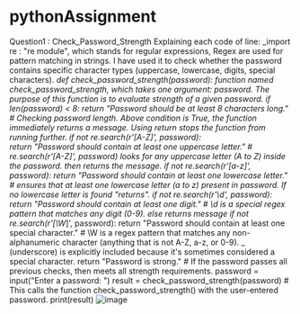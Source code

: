 # pythonAssignment
Question1 : Check_Password_Strength
Explaining each code of line:
_import re : "re module", which stands for regular expressions, Regex are used for pattern matching in strings.
I have used it to check whether the password contains specific character types (uppercase, lowercase, digits, special characters).
_def check_password_strength(password): function named check_password_strength, which takes one argument: password.
The purpose of this function is to evaluate strength of a given password.
if len(password) < 8:
    return "Password should be at least 8 characters long." # Checking password length.
Above condition is True, the function immediately returns a message. Using return stops the function from running further.
if not re.search(r'[A-Z]', password):  
    return "Password should contain at least one uppercase letter." # re.search(r'[A-Z]', password) looks for any uppercase letter (A to Z) inside the password.
then returns the message.
if not re.search(r'[a-z]', password):
    return "Password should contain at least one lowercase letter." # ensures that at least one lowercase letter (a to z) present in password. If no lowercase letter is found "returns".
if not re.search(r'\d', password): 
    return "Password should contain at least one digit." # \d is a special regex pattern that matches any digit (0-9). else returns message 
if not re.search(r'[\W_]', password):
    return "Password should contain at least one special character." # \W is a regex pattern that matches any non-alphanumeric character (anything that is not A-Z, a-z, or 0-9).
_ (underscore) is explicitly included because it's sometimes considered a special character.
return "Password is strong." # If the password passes all previous checks, then meets all strength requirements.
password = input("Enter a password: ")
result = check_password_strength(password) # This calls the function check_password_strength() with the user-entered password.
print(result)
![image](https://github.com/user-attachments/assets/ae85a671-80f1-41fd-bb5c-4d258bedb2e6)



